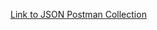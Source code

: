 [Link to JSON Postman Collection](https://api.postman.com/collections/14464357-6ee8f10c-f5e4-4555-bf8c-74593f3ebb9a?access_key=PMAT-01GRPDZYW53VYVY7G3B1JJMW4K)